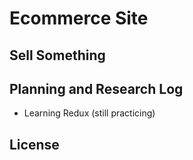 # Ecommerce Site

## Sell Something

## Planning and Research Log

* Learning Redux (still practicing)

## License